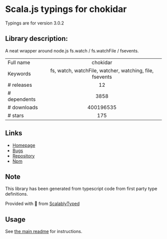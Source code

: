 
# Scala.js typings for chokidar

Typings are for version 3.0.2

## Library description:
A neat wrapper around node.js fs.watch / fs.watchFile / fsevents.

|                    |                 |
| ------------------ | :-------------: |
| Full name          | chokidar |
| Keywords           | fs, watch, watchFile, watcher, watching, file, fsevents |
| # releases         | 12 |
| # dependents       | 3858 |
| # downloads        | 400196535 |
| # stars            | 175 |

## Links
- [Homepage](https://github.com/paulmillr/chokidar)
- [Bugs](https://github.com/paulmillr/chokidar/issues)
- [Repository](https://github.com/paulmillr/chokidar)
- [Npm](https://www.npmjs.com/package/chokidar)
    


## Note
This library has been generated from typescript code from first party type definitions.

Provided with :purple_heart: from [ScalablyTyped](https://github.com/oyvindberg/ScalablyTyped)

## Usage
See [the main readme](../../readme.md) for instructions.


